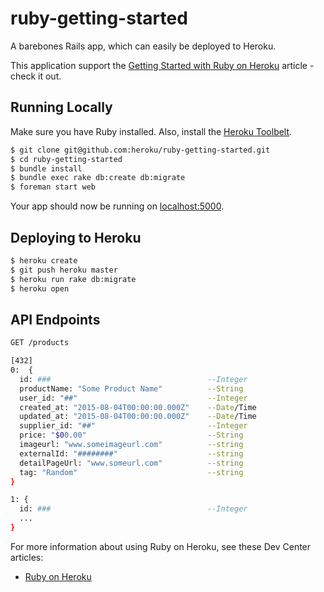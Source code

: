 # ruby-getting-started

A barebones Rails app, which can easily be deployed to Heroku.

This application support the [Getting Started with Ruby on Heroku](https://devcenter.heroku.com/articles/getting-started-with-ruby) article - check it out.

## Running Locally

Make sure you have Ruby installed.  Also, install the [Heroku Toolbelt](https://toolbelt.heroku.com/).

```sh
$ git clone git@github.com:heroku/ruby-getting-started.git
$ cd ruby-getting-started
$ bundle install
$ bundle exec rake db:create db:migrate
$ foreman start web
```

Your app should now be running on [localhost:5000](http://localhost:5000/).

## Deploying to Heroku

```sh
$ heroku create
$ git push heroku master
$ heroku run rake db:migrate
$ heroku open
```

## API Endpoints
```sh
GET /products

[432]
0:  {
  id: ###                                   --Integer
  productName: "Some Product Name"          --String
  user_id: "##"                             --Integer
  created_at: "2015-08-04T00:00:00.000Z"    --Date/Time
  updated_at: "2015-08-04T00:00:00.000Z"    --Date/Time
  supplier_id: "##"                         --Integer
  price: "$00.00"                           --String
  imageurl: "www.someimageurl.com"          --string
  externalId: "########"                    --string
  detailPageUrl: "www.someurl.com"          --string
  tag: "Random"                             --string
}

1: {
  id: ###                                   --Integer
  ...
}

```


For more information about using Ruby on Heroku, see these Dev Center articles:

- [Ruby on Heroku](https://devcenter.heroku.com/categories/ruby)